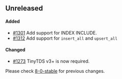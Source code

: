 ## Unreleased

#### Added

- [#1301](https://github.com/rails-sqlserver/activerecord-sqlserver-adapter/pull/1301) Add support for INDEX INCLUDE.
- [#1312](https://github.com/rails-sqlserver/activerecord-sqlserver-adapter/pull/1312) Add support for `insert_all` and `upsert_all`

#### Changed

- [#1273](https://github.com/rails-sqlserver/activerecord-sqlserver-adapter/pull/1273) TinyTDS v3+ is now required.


Please check [8-0-stable](https://github.com/rails-sqlserver/activerecord-sqlserver-adapter/blob/8-0-stable/CHANGELOG.md) for previous changes.
